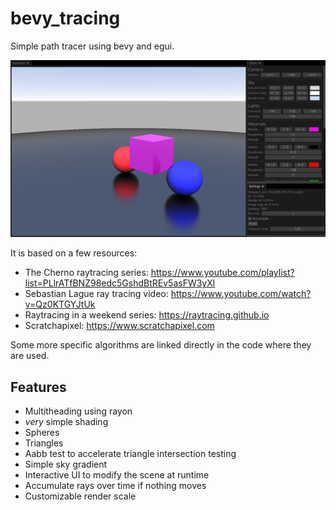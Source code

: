 # bevy_tracing

Simple path tracer using bevy and egui.

![preview](bevy_tracing.png)

It is based on a few resources:

- The Cherno raytracing series: <https://www.youtube.com/playlist?list=PLlrATfBNZ98edc5GshdBtREv5asFW3yXl>
- Sebastian Lague ray tracing video: <https://www.youtube.com/watch?v=Qz0KTGYJtUk>
- Raytracing in a weekend series: <https://raytracing.github.io>
- Scratchapixel: <https://www.scratchapixel.com>

Some more specific algorithms are linked directly in the code where they are used.

## Features

- Multitheading using rayon
- *very* simple shading
- Spheres
- Triangles
- Aabb test to accelerate triangle intersection testing
- Simple sky gradient
- Interactive UI to modify the scene at runtime
- Accumulate rays over time if nothing moves
- Customizable render scale
